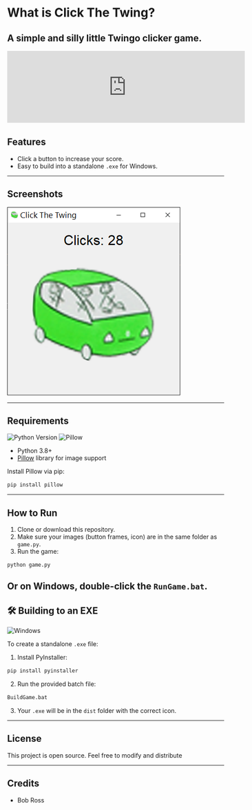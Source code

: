# What is Click The Twing? 

A simple and silly little Twingo clicker game. 
---

<iframe frameborder="0" src="https://itch.io/embed/3904269?linkback=true&amp;bg_color=63c64d&amp;fg_color=000000&amp;link_color=327345&amp;border_color=63c64d" width="552" height="167"><a href="https://jeevesgb.itch.io/click-the-twingo">Click The Twingo by JEJ</a></iframe>

## Features

- Click a button to increase your score.
- Easy to build into a standalone `.exe` for Windows.

---

## Screenshots

![Game Screenshot](screenshot.png)  

---

## Requirements

![Python Version](https://img.shields.io/badge/Python-3.8%2B-blue)  ![Pillow](https://img.shields.io/badge/Pillow-Required-yellow)

- Python 3.8+  
- [Pillow](https://pypi.org/project/Pillow/) library for image support

Install Pillow via pip:

```bash
pip install pillow
```

---

## How to Run

1. Clone or download this repository.
2. Make sure your images (button frames, icon) are in the same folder as `game.py`.
3. Run the game:

```bash
python game.py
```

Or on Windows, double-click the `RunGame.bat`.
---

## 🛠 Building to an EXE

![Windows](https://img.shields.io/badge/Platform-Windows-lightgrey)

To create a standalone `.exe` file:

1. Install PyInstaller:

```bash
pip install pyinstaller
```

2. Run the provided batch file:

```bash
BuildGame.bat
```

3. Your `.exe` will be in the `dist` folder with the correct icon.

---

## License

This project is open source. Feel free to modify and distribute

---

## Credits

- Bob Ross 
